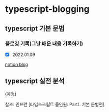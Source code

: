 # typescript-blogging

## typescript 기본 문법
### 블로깅 기록(그날 배운 내용 기록하기)
- [x] 2022.01.09

[notion blog](https://www.notion.so/TypeScript-2aea3500d87a43178a0b28732654cf00)

## typescript 실전 분석
(예정)

참조: 인프런 [타입스크립트 올인원: Part1. 기본 문법편]
